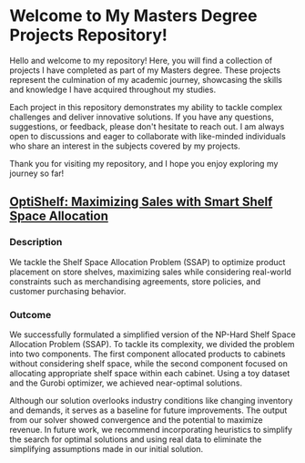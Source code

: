 # Welcome to My Masters Degree Projects Repository!

Hello and welcome to my repository! Here, you will find a collection of projects I have completed as part of my Masters degree. These projects represent the culmination of my academic journey, showcasing the skills and knowledge I have acquired throughout my studies.

Each project in this repository demonstrates my ability to tackle complex challenges and deliver innovative solutions. If you have any questions, suggestions, or feedback, please don't hesitate to reach out. I am always open to discussions and eager to collaborate with like-minded individuals who share an interest in the subjects covered by my projects.

Thank you for visiting my repository, and I hope you enjoy exploring my journey so far!

## [OptiShelf: Maximizing Sales with Smart Shelf Space Allocation](https://github.com/TheLohia/MSBA-NUS/blob/main/Operations%20Research%20and%20Analytics/Shelf_Space_Allocation_Problem.pdf)

### Description

We tackle the Shelf Space Allocation Problem (SSAP) to optimize product placement on store shelves, maximizing sales while considering real-world constraints such as merchandising agreements, store policies, and customer purchasing behavior.

### Outcome

We successfully formulated a simplified version of the NP-Hard Shelf Space Allocation Problem (SSAP). To tackle its complexity, we divided the problem into two components. The first component allocated products to cabinets without considering shelf space, while the second component focused on allocating appropriate shelf space within each cabinet. Using a toy dataset and the Gurobi optimizer, we achieved near-optimal solutions.

Although our solution overlooks industry conditions like changing inventory and demands, it serves as a baseline for future improvements. The output from our solver showed convergence and the potential to maximize revenue. In future work, we recommend incorporating heuristics to simplify the search for optimal solutions and using real data to eliminate the simplifying assumptions made in our initial solution.
